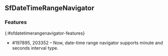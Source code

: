 ## SfDateTimeRangeNavigator

### Features

{:#sfdatetimerangenavigator-features} 

* \#197895, 203352 – Now, date-time range navigator supports minute and seconds interval type. 